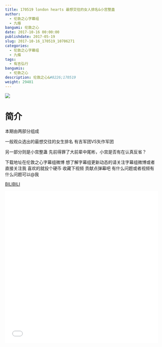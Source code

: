 ```yaml
---
title: 170519 london hearts 最想交往的女人排名&小宫整蛊
author: 
  - 伦敦之心字幕组
  - 九條
bangumi: 伦敦之心
date: 2017-10-16 00:00:00
publishdate: 2017-05-19
slug: 2017-10-16_170519_10706271
categories: 
  - 伦敦之心字幕组
  - 九條
tags: 
  - 有吉弘行
bangumis: 
  - 伦敦之心
description: 伦敦之心&#8226;170519
weight: 29481
---
```


![](https://i.imgur.com/XsQN0U1.jpg)

# 简介  
本期由两部分组成 


一般观众选出的最想交往的女生排名 有吉军团VS矢作军团


另一部分则是小宫整蛊 先前得罪了大前辈中尾彬，小宫是否有在认真反省？


下载地址在伦敦之心字幕组微博 想了解字幕组更新动态的请关注字幕组微博或者直接关注我 喜欢的就投个硬币 收藏下视频 贡献点弹幕吧
有什么问题或者视频有什么问题可以@我

  [BILIBILI](https://www.bilibili.com/video/av10706271/)


<div class="vcontainer">  <iframe class='video' src="//www.bilibili.com/html/html5player.html?cid=17666457&aid=10706271" width="100%" height="500" frameborder="0" allowfullscreen="allowfullscreen"></iframe></div>
